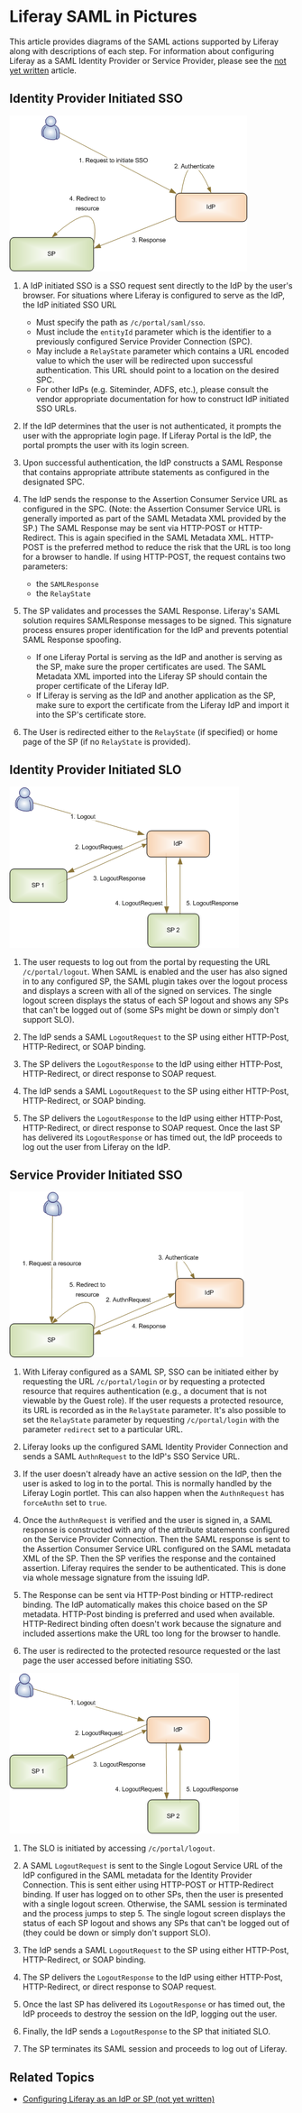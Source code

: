 # Liferay SAML in Pictures

This article provides diagrams of the SAML actions supported by Liferay along
with descriptions of each step. For information about configuring Liferay as a
SAML Identity Provider or Service Provider, please see the [not yet written]()
article.

## Identity Provider Initiated SSO

![Figure x: Identity Provider Initiated SSO](../../images/idp-initiated-sso.png)

1. A IdP initiated SSO is a SSO request sent directly to the IdP by the user's
   browser. For situations where Liferay is configured to serve as the IdP, the
   IdP initiated SSO URL
    - Must specify the path as `/c/portal/saml/sso`.
    - Must include the `entityId` parameter which is the identifier to a
      previously configured Service Provider Connection (SPC).
    - May include a `RelayState` parameter which contains a URL encoded value
      to which the user will be redirected upon successful authentication. This
      URL should point to a location on the desired SPC.
    - For other IdPs (e.g. Siteminder, ADFS, etc.), please consult the vendor
      appropriate documentation for how to construct IdP initiated SSO URLs.

2. If the IdP determines that the user is not authenticated, it prompts the
   user with the appropriate login page. If Liferay Portal is the IdP, the
   portal prompts the user with its login screen.

3. Upon successful authentication, the IdP constructs a SAML Response that
   contains appropriate attribute statements as configured in the designated
   SPC.

4. The IdP sends the response to the Assertion Consumer Service URL as
   configured in the SPC. (Note: the Assertion Consumer Service URL is
   generally imported as part of the SAML Metadata XML provided by the SP.) The
   SAML Response may be sent via HTTP-POST or HTTP-Redirect. This is again
   specified in the SAML Metadata XML. HTTP-POST is the preferred method to
   reduce the risk that the URL is too long for a browser to handle. If using
   HTTP-POST, the request contains two parameters:
    - the `SAMLResponse`
    - the `RelayState`

5. The SP validates and processes the SAML Response. Liferay's SAML solution
   requires SAMLResponse messages to be signed. This signature process ensures
   proper identification for the IdP and prevents potential SAML Response
   spoofing.
    - If one Liferay Portal is serving as the IdP and another is serving as
      the SP, make sure the proper certificates are used. The SAML Metadata
      XML imported into the Liferay SP should contain the proper
      certificate of the Liferay IdP.
    - If Liferay is serving as the IdP and another application as the SP,
      make sure to export the certificate from the Liferay IdP and import
      it into the SP's certificate store.

6. The User is redirected either to the `RelayState` (if specified) or home
   page of the SP (if no `RelayState` is provided).

## Identity Provider Initiated SLO

![Figure x: Identity Provider Initiated SLO](../../images/idp-initiated-slo.png)

1. The user requests to log out from the portal by requesting the URL
   `/c/portal/logout`. When SAML is enabled and the user has also signed in to
   any configured SP, the SAML plugin takes over the logout process and
   displays a screen with all of the signed on services. The single logout
   screen displays the status of each SP logout and shows any SPs that can't be
   logged out of (some SPs might be down or simply don't support SLO).

2. The IdP sends a SAML `LogoutRequest` to the SP using either HTTP-Post,
   HTTP-Redirect, or SOAP binding.

3. The SP delivers the `LogoutResponse` to the IdP using either HTTP-Post,
   HTTP-Redirect, or direct response to SOAP request.

4. The IdP sends a SAML `LogoutRequest` to the SP using either HTTP-Post,
   HTTP-Redirect, or SOAP binding.

5. The SP delivers the `LogoutResponse` to the IdP using either HTTP-Post,
   HTTP-Redirect, or direct response to SOAP request. Once the last SP has
   delivered its `LogoutResponse` or has timed out, the IdP proceeds to log out
   the user from Liferay on the IdP.

## Service Provider Initiated SSO

![Figure x: Service Provider Initiated SSO](../../images/sp-initiated-sso.png)

1. With Liferay configured as a SAML SP, SSO can be initiated either by
   requesting the URL `/c/portal/login` or by requesting a protected resource
   that requires authentication (e.g., a document that is not viewable by the
   Guest role). If the user requests a protected resource, its URL is recorded
   as in the `RelayState` parameter. It's also possible to set the `RelayState`
   parameter by requesting `/c/portal/login` with the parameter `redirect` set
   to a particular URL.

2. Liferay looks up the configured SAML Identity Provider Connection and sends
   a SAML `AuthnRequest` to the IdP's SSO Service URL.

3. If the user doesn't already have an active session on the IdP, then the user
   is asked to log in to the portal. This is normally handled by the Liferay
   Login portlet. This can also happen when the `AuthnRequest` has `forceAuthn`
   set to `true`.

4. Once the `AuthnRequest` is verified and the user is signed in, a SAML
   response is constructed with any of the attribute statements configured on
   the Service Provider Connection. Then the SAML response is sent to the
   Assertion Consumer Service URL configured on the SAML metadata XML of the
   SP. Then the SP verifies the response and the contained assertion. Liferay
   requires the sender to be authenticated. This is done via whole message
   signature from the issuing IdP.

5. The Response can be sent via HTTP-Post binding or HTTP-redirect binding. The
   IdP automatically makes this choice based on the SP metadata. HTTP-Post
   binding is preferred and used when available. HTTP-Redirect binding often
   doesn't work because the signature and included assertions make the URL too
   long for the browser to handle.

6. The user is redirected to the protected resource requested or the last page
   the user accessed before initiating SSO.

![Figure x: Service Provider Initiated SLO](../../images/idp-initiated-slo.png)

1. The SLO is initiated by accessing `/c/portal/logout`.

2. A SAML `LogoutRequest` is sent to the Single Logout Service URL of the IdP
   configured in the SAML metadata for the Identity Provider Connection. This
   is sent either using HTTP-POST or HTTP-Redirect binding. If user has logged
   on to other SPs, then the user is presented with a single logout screen.
   Otherwise, the SAML session is terminated and the process jumps to step 5.
   The single logout screen displays the status of each SP logout and shows any
   SPs that can't be logged out of (they could be down or simply don't support
   SLO).

3. The IdP sends a SAML `LogoutRequest` to the SP using either HTTP-Post,
   HTTP-Redirect, or SOAP binding.

4. The SP delivers the `LogoutResponse` to the IdP using either HTTP-Post,
   HTTP-Redirect, or direct response to SOAP request.

5. Once the last SP has delivered its `LogoutResponse` or has timed out, the
   IdP proceeds to destroy the session on the IdP, logging out the user.

6. Finally, the IdP sends a `LogoutResponse` to the SP that initiated SLO.

7. The SP terminates its SAML session and proceeds to log out of Liferay.

## Related Topics

- [Configuring Liferay as an IdP or SP (not yet written)]()
